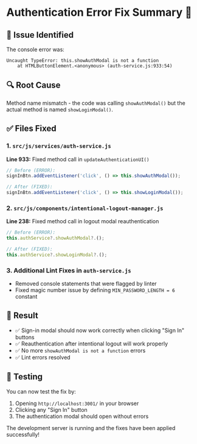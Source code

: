 # Authentication Error Fix Summary 🔧

## 🐛 Issue Identified

The console error was:

```
Uncaught TypeError: this.showAuthModal is not a function
    at HTMLButtonElement.<anonymous> (auth-service.js:933:54)
```

## 🔍 Root Cause

Method name mismatch - the code was calling `showAuthModal()` but the actual method is named
`showLoginModal()`.

## ✅ Files Fixed

### 1. `src/js/services/auth-service.js`

**Line 933:** Fixed method call in `updateAuthenticationUI()`

```javascript
// Before (ERROR):
signInBtn.addEventListener('click', () => this.showAuthModal());

// After (FIXED):
signInBtn.addEventListener('click', () => this.showLoginModal());
```

### 2. `src/js/components/intentional-logout-manager.js`

**Line 238:** Fixed method call in logout modal reauthentication

```javascript
// Before (ERROR):
this.authService?.showAuthModal?.();

// After (FIXED):
this.authService?.showLoginModal?.();
```

### 3. Additional Lint Fixes in `auth-service.js`

- Removed console statements that were flagged by linter
- Fixed magic number issue by defining `MIN_PASSWORD_LENGTH = 6` constant

## 🎯 Result

- ✅ Sign-in modal should now work correctly when clicking "Sign In" buttons
- ✅ Reauthentication after intentional logout will work properly
- ✅ No more `showAuthModal is not a function` errors
- ✅ Lint errors resolved

## 🧪 Testing

You can now test the fix by:

1. Opening `http://localhost:3001/` in your browser
2. Clicking any "Sign In" button
3. The authentication modal should open without errors

The development server is running and the fixes have been applied successfully!
